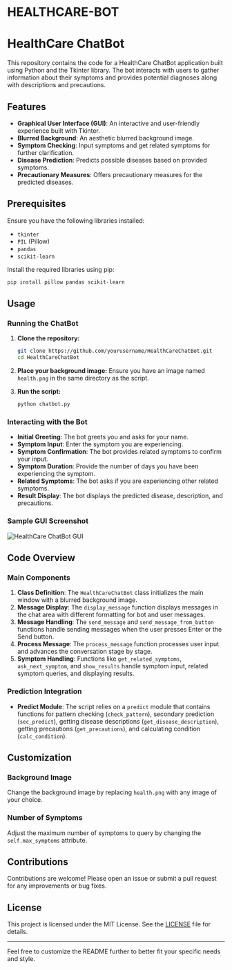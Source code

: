 # HEALTHCARE-BOT
# HealthCare ChatBot

This repository contains the code for a HealthCare ChatBot application built using Python and the Tkinter library. The bot interacts with users to gather information about their symptoms and provides potential diagnoses along with descriptions and precautions.

## Features
- **Graphical User Interface (GUI)**: An interactive and user-friendly experience built with Tkinter.
- **Blurred Background**: An aesthetic blurred background image.
- **Symptom Checking**: Input symptoms and get related symptoms for further clarification.
- **Disease Prediction**: Predicts possible diseases based on provided symptoms.
- **Precautionary Measures**: Offers precautionary measures for the predicted diseases.

## Prerequisites

Ensure you have the following libraries installed:
- `tkinter`
- `PIL` (Pillow)
- `pandas`
- `scikit-learn`

Install the required libraries using pip:
```sh
pip install pillow pandas scikit-learn
```

## Usage

### Running the ChatBot

1. **Clone the repository:**
    ```sh
    git clone https://github.com/yourusername/HealthCareChatBot.git
    cd HealthCareChatBot
    ```

2. **Place your background image:**
    Ensure you have an image named `health.png` in the same directory as the script.

3. **Run the script:**
    ```sh
    python chatbot.py
    ```

### Interacting with the Bot

- **Initial Greeting**: The bot greets you and asks for your name.
- **Symptom Input**: Enter the symptom you are experiencing.
- **Symptom Confirmation**: The bot provides related symptoms to confirm your input.
- **Symptom Duration**: Provide the number of days you have been experiencing the symptom.
- **Related Symptoms**: The bot asks if you are experiencing other related symptoms.
- **Result Display**: The bot displays the predicted disease, description, and precautions.

### Sample GUI Screenshot
![HealthCare ChatBot GUI](screenshot.png)

## Code Overview

### Main Components

1. **Class Definition**: The `HealthCareChatBot` class initializes the main window with a blurred background image.
2. **Message Display**: The `display_message` function displays messages in the chat area with different formatting for bot and user messages.
3. **Message Handling**: The `send_message` and `send_message_from_button` functions handle sending messages when the user presses Enter or the Send button.
4. **Process Message**: The `process_message` function processes user input and advances the conversation stage by stage.
5. **Symptom Handling**: Functions like `get_related_symptoms`, `ask_next_symptom`, and `show_results` handle symptom input, related symptom queries, and displaying results.

### Prediction Integration

- **Predict Module**: The script relies on a `predict` module that contains functions for pattern checking (`check_pattern`), secondary prediction (`sec_predict`), getting disease descriptions (`get_disease_description`), getting precautions (`get_precautions`), and calculating condition (`calc_condition`).

## Customization

### Background Image

Change the background image by replacing `health.png` with any image of your choice.

### Number of Symptoms

Adjust the maximum number of symptoms to query by changing the `self.max_symptoms` attribute.

## Contributions

Contributions are welcome! Please open an issue or submit a pull request for any improvements or bug fixes.

## License

This project is licensed under the MIT License. See the [LICENSE](LICENSE) file for details.

---

Feel free to customize the README further to better fit your specific needs and style.
